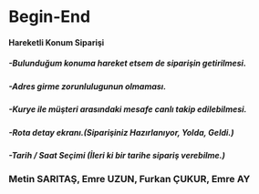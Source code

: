 # Begin-End
#### Hareketli Konum Siparişi
##### -Bulunduğum konuma hareket etsem de siparişin getirilmesi.
##### -Adres girme zorunlulugunun olmaması.
##### -Kurye ile müşteri arasındaki mesafe canlı takip edilebilmesi.
##### -Rota detay ekranı.(Siparişiniz Hazırlanıyor, Yolda, Geldi.)
##### -Tarih / Saat Seçimi (İleri ki bir tarihe sipariş verebilme.)
####
### Metin SARITAŞ, Emre UZUN, Furkan ÇUKUR, Emre AY

